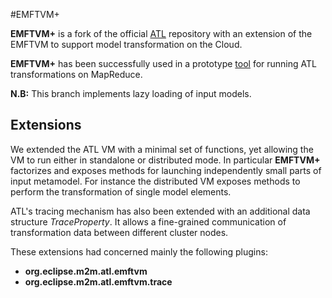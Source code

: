 #EMFTVM+

**EMFTVM+** is a fork of the official [ATL](http://git.eclipse.org/c/mmt/org.eclipse.atl.git/) repository with an extension of the EMFTVM to support model transformation on the Cloud.

**EMFTVM+** has been successfully used in a prototype [tool](https://github.com/atlanmod/ATL_MR) for running ATL transformations on MapReduce.

**N.B:** This branch implements lazy loading of input models.
## Extensions

We extended the ATL VM with a minimal set of functions, yet allowing the VM to run either in standalone or distributed mode.
In particular **EMFTVM+**  factorizes and exposes methods for launching independently small parts of input metamodel.
For instance the distributed VM exposes methods to perform the transformation of single model elements. 

ATL's tracing mechanism has also been extended with an additional data structure *TraceProperty*. It allows a fine-grained communication of transformation data between different cluster nodes.

These extensions had concerned mainly the following plugins: 

- **org.eclipse.m2m.atl.emftvm**
- **org.eclipse.m2m.atl.emftvm.trace**
